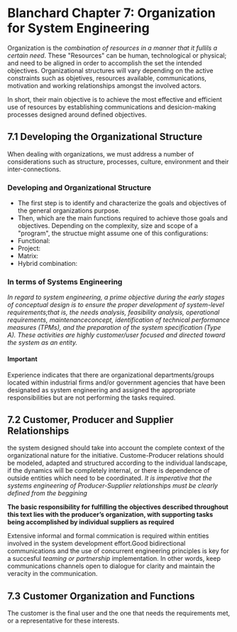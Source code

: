 
# Blanchard Chapter 7: Organization for System Engineering

Organization is the *combination of resources in a manner that it fullils a certain need*. These "Resources" can be human, technological or physical; and need to be aligned in order to accomplish the set the intended objectives. Organizational structures will vary depending on the active constraints such as objetives, resources available, communications, motivation and working relationships amongst the involved actors.

In short, their main objective is to achieve the most effective and efficient use of resources by establishing communications and desicion-making processes designed around defined objectives.

## 7.1 Developing the Organizational Structure

When dealing with organizations, we must address a number of considerations such as structure, processes, culture, environment and their inter-connections. 
### Developing and Organizational Structure

* The first step is to identify and characterize the goals and objectives of the general organizations purpose.
* Then, which are the main functions required to achieve those goals and objectives.
Depending on the complexity, size and scope of a "program", the structue might assume one of this configurations:
* Functional:
* Project: 
* Matrix:
* Hybrid combination:

### In terms of Systems Engineering
*In regard to system engineering, a prime objective during the early stages of conceptual design is to ensure the proper development of system-level requirements;that is, the needs analysis, feasibility analysis, operational requirements, maintenanceconcept, identification of technical performance measures (TPMs), and the preparation of the system specification (Type A). These activities are highly customer/user focused and directed toward the system as an entity.*

#### Important
Experience indicates that there are organizational departments/groups located within industrial firms and/or government agencies that have been designated as system engineering and assigned the appropriate responsibilities but are not performing the tasks required.

## 7.2 Customer, Producer and Supplier Relationships

the system designed should take into account the complete context of the organizational nature for the initiative. Custome-Producer relations should be modeled, adapted and structured according to the individual landscape, if the dynamics will be completely internal, or there is dependence of outside entities which need to be coordinated. *It is imperative that the systems engineering of Producer-Supplier relationships must be clearly defined from the beggining* 

**The basic responsibility for fulfilling the objectives described throughout this text lies with the producer’s organization, with supporting tasks being accomplished by individual suppliers as required**

Extensive informal and formal commication is required within entities involved in the system development effort.Good bidirectional communications and the use of concurrent engineering principles is key for a succesful *teaming or partnership* implementation. In other words, keep communications channels open to dialogue for clarity and maintain the veracity in the communication.

## 7.3 Customer Organization and Functions

The customer is the final user and the one that needs the requirements met, or a representative for these interests.

